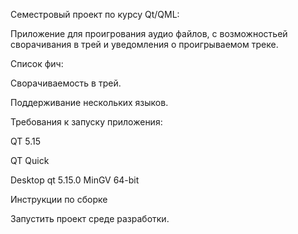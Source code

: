 Семестровый проект по курсу Qt/QML:

Приложение для проигрования аудио файлов, с возможностьей сворачивания в трей и уведомления о проигрываемом треке.


Список фич:

Сворачиваемость в трей.

Поддерживание нескольких языков.


Требования к запуску приложения:

QT 5.15

QT Quick

Desktop qt 5.15.0 MinGV 64-bit


Инструкции по сборке

Запустить проект среде разработки.
